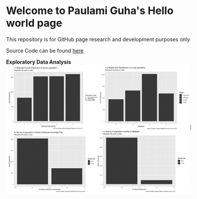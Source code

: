 # Welcome to Paulami Guha's Hello world page
This repository is for GitHub page research and development purposes only

Source Code can be found [here](https://github.com/paulamiguha/hello-world/tree/main/code)

**Exploratory Data Analysis**
![](https://github.com/paulamiguha/hello-world/blob/main/images/NHIS_EDA.png)
